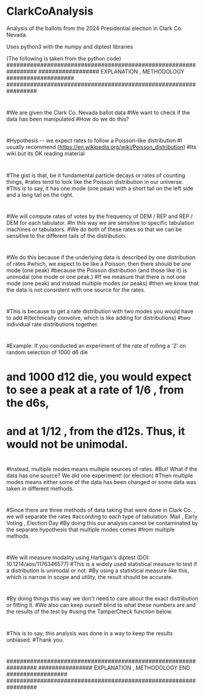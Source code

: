# ClarkCoAnalysis
Analysis of the ballots from the 2024 Presidential election in Clark Co. Nevada.

Uses python3 with the numpy and diptest libraries

(The following is taken from the python code)
#################################################################
################## EXPLANATION , METHODOLOGY ####################
#################################################################
#
#We are given the Clark Co. Nevada ballot data
#We want to check if the data has been manipulated
#How do we do this?
#
#Hypothesis -- we expect rates to follow a Poisson-like distribution
#I usually recommend (https://en.wikipedia.org/wiki/Poisson_distribution)
#Its wiki but its OK reading material
#
#The gist is that, be it fundamental particle decays or rates of counting things, 
#rates tend to look like the Poisson distribution in our universe.
#This is to say, it has one mode (one peak) with a short tail on the left side and a long tail on the right.
#
#We will compute rates of votes by the frequency of DEM / REP and REP / DEM for each tabulator.
#In this way we are sensitive to specific tabulation machines or tabulators.
#We do both of these rates so that we can be sensitive to the different tails of the distribution.
#
#We do this because if the underlying data is described by one distribution of rates
#which, we expect to be like a Poisson, then there should be one mode (one peak)
#because the Poisson distribution (and those like it) is unimodal (one mode or one peak.) 
#If we measure that there is not one mode (one peak) and instead multiple modes (or peaks)
#then we know that the data is not consistent with one source for the rates.
#
#This is because to get a rate distribution with two modes you would have to add 
#(technically convolve, which is like adding for distributions)
#two individual rate distributions together.
#
#Example: If you conducted an experiment of the rate of rolling a '2' on random selection of 1000 d6 die 
#         and 1000 d12 die, you would expect to see a peak at a rate of 1/6 , from the d6s, 
#         and at 1/12 , from the d12s. Thus, it would not be unimodal.
#
#Instead, multiple modes means multiple sources of rates.
#But! What if the data has one source? We did one experiment! (or election)
#Then multiple modes means either some of the data has been changed or some data was taken in different methods.
#
#Since there are three methods of data taking that were done in Clark Co. , we will separate the rates
#according to each type of tabulation: Mail , Early Voting , Election Day
#By doing this our analysis cannot be contaminated by the separate hypothesis that multiple modes comes
#from multiple methods.
#
#We will measure modality using Hartigan's diptest (DOI: 10.1214/aos/1176346577)
#This is a widely used statistical measure to test if a distribution is unimodal or not.
#By using a statistical measure like this, which is narrow in scope and utility, the result should be accurate.
#
#By doing things this way we don't need to care about the exact distribution or fitting it.
#We also can keep ourself blind to what these numbers are and the results of the test by 
#using the TamperCheck function below.
#
#This is to say, this analysis was done in a way to keep the results unbiased.
#Thank you.
#
#################################################################
################ EXPLANATION , METHODOLOGY END ##################
#################################################################
